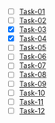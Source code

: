 - [ ] [Task-01](task01)
- [ ] [Task-02](task02)
- [x] [Task-03](task03)
- [x] [Task-04](task04)
- [ ] [Task-05](task05)
- [ ] [Task-06](task06)
- [ ] [Task-07](task07)
- [ ] [Task-08](task08)
- [ ] [Task-09](task09)
- [ ] [Task-10](task10)
- [ ] [Task-11](task11)
- [ ] [Task-12](task12)
